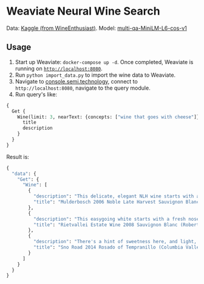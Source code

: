 # Weaviate Neural Wine Search

Data: [Kaggle (from WineEnthusiast)](https://www.kaggle.com/zynicide/wine-reviews).
Model: [multi-qa-MiniLM-L6-cos-v1](https://huggingface.co/sentence-transformers/multi-qa-MiniLM-L6-cos-v1)


## Usage

1. Start up Weaviate: `docker-compose up -d`. Once completed, Weaviate is running on [`http://localhost:8080`]().
3. Run `python import_data.py` to import the wine data to Weaviate.
4. Navigate to [console.semi.technology](https://console.semi.technology/), connect to `http://localhost:8080`, navigate to the query module.
5. Run query's like:
```graphql
{
  Get {
    Wine(limit: 3, nearText: {concepts: ["wine that goes with cheese"]}) {
      title
      description
    }
  }
}
```

Result is:

```graphql
{
  "data": {
    "Get": {
      "Wine": [
        {
          "description": "This delicate, elegant NLH wine starts with alluring aromas of lush honey, apricot and citrus and offers a vibrant, lively balance of fruit and acid. Pair with cheeses and fruit salads.",
          "title": "Mulderbosch 2006 Noble Late Harvest Sauvignon Blanc (Stellenbosch)."
        },
        {
          "description": "This easygoing white starts with a fresh nose of grapefruit, fig and flowers and leads into zesty but complex flavors of tropical fruit and citrus. Approachable and balanced, the wine will pair well with seafood and chicken dishes.",
          "title": "Rietvallei Estate Wine 2008 Sauvignon Blanc (Robertson)."
        },
        {
          "description": "There's a hint of sweetness here, and light, almost watery fruit flavors of watermelon and strawberry. This could accompany a starter course of mild cheeses.",
          "title": "Sno Road 2014 Rosado of Tempranillo (Columbia Valley (OR))."
        }
      ]
    }
  }
}
```
